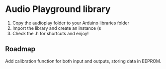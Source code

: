 # Audio Playground library

1) Copy the audioplay folder to your Arduino libraries folder
2) Import the library and create an instance (s
3) Check the .h for shortcuts and enjoy!

## Roadmap

Add calibration function for both input and outputs, storing data in EEPROM.
